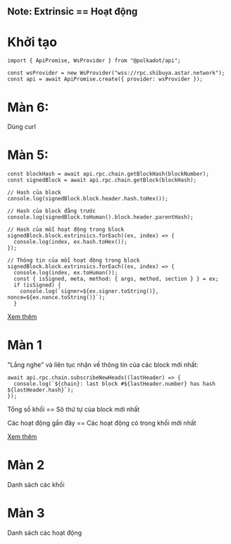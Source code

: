 ## Note: Extrinsic == Hoạt động

# Khởi tạo

```
import { ApiPromise, WsProvider } from "@polkadot/api";

const wsProvider = new WsProvider("wss://rpc.shibuya.astar.network");
const api = await ApiPromise.create({ provider: wsProvider });
```

# Màn 6:

Dùng curl

# Màn 5:

```
const blockHash = await api.rpc.chain.getBlockHash(blockNumber);
const signedBlock = await api.rpc.chain.getBlock(blockHash);

// Hash của block
console.log(signedBlock.block.header.hash.toHex());

// Hash của block đằng trước
console.log(signedBlock.toHuman().block.header.parentHash);

// Hash của mỗi hoạt động trong block
signedBlock.block.extrinsics.forEach((ex, index) => {
  console.log(index, ex.hash.toHex());
});

// Thông tin của mỗi hoạt động trong block
signedBlock.block.extrinsics.forEach((ex, index) => {
  console.log(index, ex.toHuman());
  const { isSigned, meta, method: { args, method, section } } = ex;
  if (isSigned) {
    console.log(`signer=${ex.signer.toString()}, nonce=${ex.nonce.toString()}`);
  }
```

[Xem thêm](https://polkadot.js.org/docs/api/cookbook/blocks)
# Màn 1

"Lắng nghe" và liên tục nhận về thông tin của các block mới nhất:
```
await api.rpc.chain.subscribeNewHeads((lastHeader) => {
  console.log(`${chain}: last block #${lastHeader.number} has hash ${lastHeader.hash}`);
});
```

Tổng số khối == Sô thứ tự của block mới nhất

Các hoạt động gần đây == Các hoạt động có trong khối mới nhất

[Xem thêm](https://polkadot.js.org/docs/api/start/api.rpc)

# Màn 2

Danh sách các khối

# Màn 3

Danh sách các hoạt động


